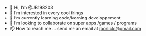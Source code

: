 - 👋 Hi, I’m @JB198203
- 👀 I’m interested in every cool things
- 🌱 I’m currently learning code/learning developpement
- 💞️ I’m looking to collaborate on super apps /games / programs
- 📫 How to reach me ... send me an email at jborlicki@gmail.com

<!---
JB198203/JB198203 is a ✨ special ✨ repository because its `README.md` (this file) appears on your GitHub profile.
You can click the Preview link to take a look at your changes.
--->
